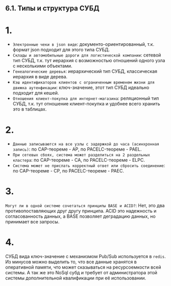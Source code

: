 ## 6.1. Типы и структура СУБД

# 1. 
- `Электронные чеки в json виде`: документо-ориентированный, т.к. формат json подходит для этого типа СУБД.
- `Склады и автомобильные дороги для логистической компании`: сетевой тип СУБД, т.к. тут иерархия с возможностью отношений одного узла с несколькими объектами.
- `Генеалогические деревья`: иерархический тип СУБД, классическая иерархия в виде дерева. 
- `Кэш идентификаторов клиентов с ограниченным временем жизни для движка аутенфикации`: ключ-значение, этот тип СУБД идеально подходит для кешей.
- `Отношения клиент-покупка для интернет-магазина`: реляционный тип СУБД, т.к. тут отношение клиент-покупка и удобнее всего хранить это в таблицах. 

# 2.
- `Данные записываются на все узлы с задержкой до часа (асинхронная запись)`: по CAP-теореме - AP, по PACELC-теореме - PAEL.
- `При сетевых сбоях, система может разделиться на 2 раздельных кластера`: по CAP-теореме - CA, по PACELC-теореме - ELPC.
- `Система может не прислать корректный ответ или сбросить соединение`: по CAP-теореме - CP, по PACELC-теореме - PAEC.

# 3.
`Могут ли в одной системе сочетаться принципы BASE и ACID?`: Нет, это два противопоставляющих друг другу принципа. ACID это надежность и согласованность данных, а BASE позволяет деградацию данных, но принимает все запросы.   

# 4.
СУБД вида ключ-значение с механизмом Pub/Sub используется в `redis`. Из минусов можно выделить то, что все данные хранятся в оперативной памяти, что может сказываться на ресурсоемкости всей системы. А так же это NoSql субд и требует от администратора этой системы дополнительной квалификации при её использовании.  